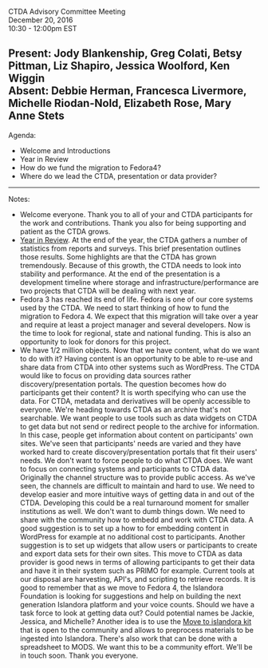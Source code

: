 CTDA Advisory Committee Meeting  
December 20, 2016  
10:30 - 12:00pm EST  

Present: Jody Blankenship, Greg Colati, Betsy Pittman, Liz Shapiro, Jessica Woolford, Ken Wiggin  
Absent: Debbie Herman, Francesca Livermore, Michelle Riodan-Nold, Elizabeth Rose, Mary Anne Stets  
---
Agenda:  
* Welcome and Introductions  
* Year in Review  
* How do we fund the migration to Fedora4?
* Where do we lead the CTDA, presentation or data provider?  


---
Notes:    
* Welcome everyone. Thank you to all of your and CTDA participants for the work and contributions. Thank you also for being supporting and patient as the CTDA grows.  
* [Year in Review](http://www.slideshare.net/CTDigitalArchive/ctda-end-of-year-reports). At the end of the year, the CTDA gathers a number of statistics from reports and surveys. This brief presentation outlines those results. Some highlights are that the CTDA has grown tremendously. Because of this growth, the CTDA needs to look into stability and performance. At the end of the presentation is a development timeline where storage and infrastructure/performance are two projects that CTDA will be dealing with next year.  
* Fedora 3 has reached its end of life. Fedora is one of our core systems used by the CTDA. We need to start thinking of how to fund the migration to Fedora 4. We expect that this migration will take over a year and require at least a project manager and several developers. Now is the time to look for regional, state and national funding. This is also an opportunity to look for donors for this project.  
* We have 1/2 million objects. Now that we have content, what do we want to do with it? Having content is an opportunity to be able to re-use and share data from CTDA into other systems such as WordPress. The CTDA would like to focus on providing data sources rather discovery/presentation portals. The question becomes how do participants get their content? It is worth specifying who can use the data. For CTDA, metadata and derivatives will be openly accessible to everyone. We're heading towards CTDA as an archive that's not searchable. We want people to use tools such as data widgets on CTDA to get data but not send or redirect people to the archive for information. In this case, people get information about content on participants' own sites. We've seen that participants' needs are varied and they have worked hard to create discovery/presentation portals that fit their users' needs. We don't want to force people to do what CTDA does. We want to focus on connecting systems and participants to CTDA data. Originally the channel structure was to provide public access. As we've seen, the channels are difficult to maintain and hard to use. We need to develop easier and more intuitive ways of getting data in and out of the CTDA. Developing this could be a real turnaround moment for smaller institutions as well. We don't want to dumb things down. We need to share with the community how to embedd and work with CTDA data. A good suggestion is to set up a how to for embedding content in WordPress for example at no additional cost to participants. Another suggestion is to set up widgets that allow users or participants to create and export data sets for their own sites. This move to CTDA as data provider is good news in terms of allowing participants to get their data and have it in their system such as PRIMO for example. Current tools at our disposal are harvesting, API's, and scripting to retrieve records. It is good to remember that as we move to Fedora 4, the Islandora Foundation is looking for suggestions and help on building the next generation Islandora platform and your voice counts. Should we have a task force to look at getting data out? Could potential names be Jackie, Jessica, and Michelle? Another idea is to use the [Move to islandora kit](https://github.com/MarcusBarnes/mik) that is open to the community and allows to preprocess materials to be ingested into Islandora. There's also work that can be done with a spreadsheet to MODS. We want this to be a community effort. We'll be in touch soon. Thank you everyone.
